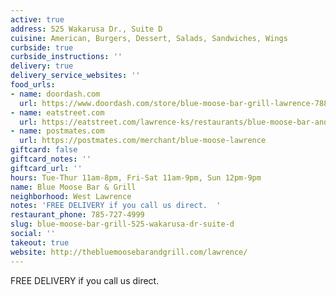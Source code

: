 ```yaml
---
active: true
address: 525 Wakarusa Dr., Suite D
cuisine: American, Burgers, Dessert, Salads, Sandwiches, Wings
curbside: true
curbside_instructions: ''
delivery: true
delivery_service_websites: ''
food_urls:
- name: doordash.com
  url: https://www.doordash.com/store/blue-moose-bar-grill-lawrence-788195/en-US
- name: eatstreet.com
  url: https://eatstreet.com/lawrence-ks/restaurants/blue-moose-bar-and-grill?ref=google_action_link
- name: postmates.com
  url: https://postmates.com/merchant/blue-moose-lawrence
giftcard: false
giftcard_notes: ''
giftcard_url: ''
hours: Tue-Thur 11am-8pm, Fri-Sat 11am-9pm, Sun 12pm-9pm
name: Blue Moose Bar & Grill
neighborhood: West Lawrence
notes: 'FREE DELIVERY if you call us direct.  '
restaurant_phone: 785-727-4999
slug: blue-moose-bar-grill-525-wakarusa-dr-suite-d
social: ''
takeout: true
website: http://thebluemoosebarandgrill.com/lawrence/
---
```


FREE DELIVERY if you call us direct.